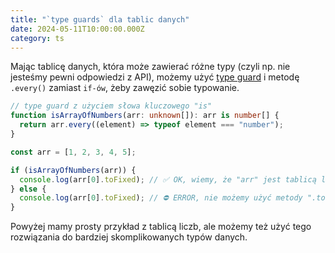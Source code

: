 ```yaml
---
title: "`type guards` dla tablic danych"
date: 2024-05-11T10:00:00.000Z
category: ts
---
```


Mając tablicę danych, która może zawierać różne typy (czyli np. nie jesteśmy pewni odpowiedzi z API), możemy użyć [type guard](https://www.typescriptlang.org/docs/handbook/2/narrowing.html#using-type-predicates) i metodę `.every()` zamiast `if-ów`, żeby zawęzić sobie typowanie.

```ts
// type guard z użyciem słowa kluczowego "is"
function isArrayOfNumbers(arr: unknown[]): arr is number[] {
  return arr.every((element) => typeof element === "number");
}

const arr = [1, 2, 3, 4, 5];

if (isArrayOfNumbers(arr)) {
  console.log(arr[0].toFixed); // ✅ OK, wiemy, że "arr" jest tablicą liczb
} else {
  console.log(arr[0].toFixed); // ⛔ ERROR, nie możemy użyć metody ".toFixed()" na typie "unknown"
}
```

Powyżej mamy prosty przykład z tablicą liczb, ale możemy też użyć tego rozwiązania do bardziej skomplikowanych typów danych.
